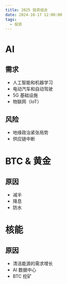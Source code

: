 ```yaml
---
title: 2025 投资组合
date: 2024-10-17 12:00:00
tags:
  - 投资
---
```


# AI

## 需求

- 人工智能和机器学习
- 电动汽车和自动驾驶
- 5G 基础设施
- 物联网（IoT）

## 风险

- 地缘政治紧张局势
- 供应链中断

# BTC & 黄金

## 原因

- 减半
- 降息
- 防水

# 核能

## 原因

- 清洁能源的需求增长
- AI 数据中心
- BTC 挖矿
